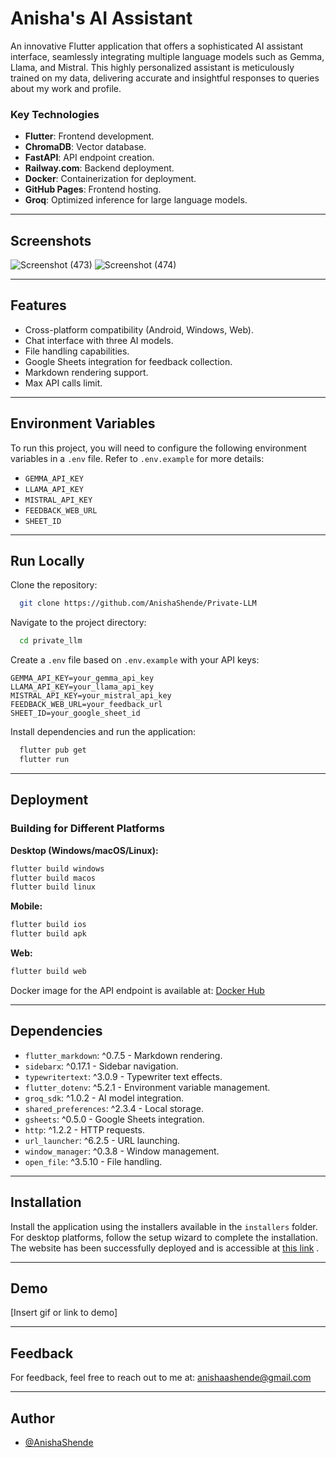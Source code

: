 # Anisha's AI Assistant

An innovative Flutter application that offers a sophisticated AI assistant interface, seamlessly integrating multiple language models such as Gemma, Llama, and Mistral. This highly personalized assistant is meticulously trained on my data, delivering accurate and insightful responses to queries about my work and profile.

### **Key Technologies**
- **Flutter**: Frontend development.
- **ChromaDB**: Vector database.
- **FastAPI**: API endpoint creation.
- **Railway.com**: Backend deployment.
- **Docker**: Containerization for deployment.
- **GitHub Pages**: Frontend hosting.
- **Groq**: Optimized inference for large language models.

---

## **Screenshots**

![Screenshot (473)](https://github.com/user-attachments/assets/55c049bf-1875-4134-bc59-7ba7fc1dc36c)
![Screenshot (474)](https://github.com/user-attachments/assets/f75711ef-4962-4876-b151-de0e9f215885)


---

## **Features**

- Cross-platform compatibility (Android, Windows, Web).
- Chat interface with three AI models.
- File handling capabilities.
- Google Sheets integration for feedback collection.
- Markdown rendering support.
- Max API calls limit.

---

## **Environment Variables**

To run this project, you will need to configure the following environment variables in a `.env` file. Refer to `.env.example` for more details:

- `GEMMA_API_KEY`
- `LLAMA_API_KEY`
- `MISTRAL_API_KEY`
- `FEEDBACK_WEB_URL`
- `SHEET_ID`

---

## **Run Locally**

Clone the repository:

```bash
  git clone https://github.com/AnishaShende/Private-LLM
```

Navigate to the project directory:

```bash
  cd private_llm
```

Create a `.env` file based on `.env.example` with your API keys:

```env
GEMMA_API_KEY=your_gemma_api_key
LLAMA_API_KEY=your_llama_api_key
MISTRAL_API_KEY=your_mistral_api_key
FEEDBACK_WEB_URL=your_feedback_url
SHEET_ID=your_google_sheet_id
```

Install dependencies and run the application:

```bash
  flutter pub get
  flutter run
```

---

## **Deployment**

### **Building for Different Platforms**

**Desktop (Windows/macOS/Linux):**
```bash
flutter build windows
flutter build macos
flutter build linux
```

**Mobile:**
```bash
flutter build ios
flutter build apk
```

**Web:**
```bash
flutter build web
```

Docker image for the API endpoint is available at: [Docker Hub](https://hub.docker.com/repository/docker/anishashende/chroma-rag/general)

---

## **Dependencies**

- `flutter_markdown`: ^0.7.5 - Markdown rendering.
- `sidebarx`: ^0.17.1 - Sidebar navigation.
- `typewritertext`: ^3.0.9 - Typewriter text effects.
- `flutter_dotenv`: ^5.2.1 - Environment variable management.
- `groq_sdk`: ^1.0.2 - AI model integration.
- `shared_preferences`: ^2.3.4 - Local storage.
- `gsheets`: ^0.5.0 - Google Sheets integration.
- `http`: ^1.2.2 - HTTP requests.
- `url_launcher`: ^6.2.5 - URL launching.
- `window_manager`: ^0.3.8 - Window management.
- `open_file`: ^3.5.10 - File handling.

---

## **Installation**

Install the application using the installers available in the `installers` folder. For desktop platforms, follow the setup wizard to complete the installation.
The website has been successfully deployed and is accessible at [this link](https://white-coast-07f031310.4.azurestaticapps.net/) .

---

## **Demo**

[Insert gif or link to demo]

---

## **Feedback**

For feedback, feel free to reach out to me at: [anishaashende@gmail.com](mailto:anishaashende@gmail.com)

---

## **Author**

- [@AnishaShende](https://github.com/AnishaShende)

